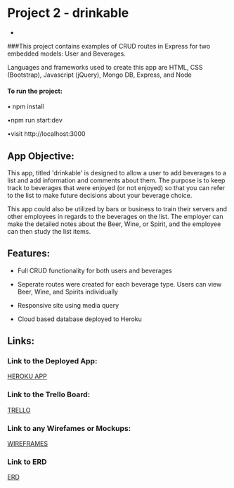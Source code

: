 # Project 2 - drinkable
-

###This project contains examples of CRUD routes in Express for two embedded models: User and Beverages.

Languages and frameworks used to create this app are HTML, CSS (Bootstrap), Javascript (jQuery), Mongo DB, Express, and Node


#### To run the project:

• npm install

•npm run start:dev

•visit http://localhost:3000

## App Objective:
This app, titled 'drinkable' is designed to allow a user to add beverages to a list and add information and comments about them. The purpose is to keep track to beverages that were enjoyed (or not enjoyed) so that you can refer to the list to make future decisions about your beverage choice.

This app could also be utilized by bars or business to train their servers and other employees in regards to the beverages on the list. The employer can make the detailed notes about the Beer, Wine, or Spirit, and the employee can then study the list items.

## Features:


* Full CRUD functionality for both users and beverages

* Seperate routes were created for each beverage type.     Users can view Beer, Wine, and Spirits individually

* Responsive site using media query

* Cloud based database deployed to Heroku

## Links:

### Link to the Deployed App:
[HEROKU APP](http:drinkable.herokuapp.com)

### Link to the Trello Board:
[TRELLO](https://trello.com/b/ImadGOT3/unit-2-crud-app)

### Link to any Wirefames or Mockups:
[WIREFRAMES](https://docs.google.com/document/d/1ZDzksAXae1sdxv6gqMqbq6EzQbOmncKHw590cwXp3NU/edit?usp=sharing)

### Link to ERD
[ERD](http://i.imgur.com/QZGGrYt.jpg)